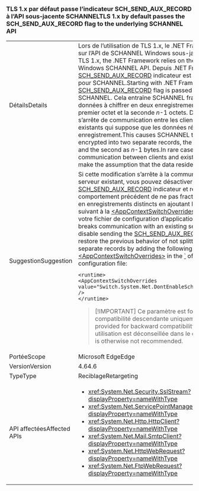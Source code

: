 ### <a name="tls-1x-by-default-passes-the-schsendauxrecord-flag-to-the-underlying-schannel-api"></a><span data-ttu-id="9066c-101">TLS 1.x par défaut passe l’indicateur SCH_SEND_AUX_RECORD à l’API sous-jacente SCHANNEL</span><span class="sxs-lookup"><span data-stu-id="9066c-101">TLS 1.x by default passes the SCH_SEND_AUX_RECORD flag to the underlying SCHANNEL API</span></span>

|   |   |
|---|---|
|<span data-ttu-id="9066c-102">Détails</span><span class="sxs-lookup"><span data-stu-id="9066c-102">Details</span></span>|<span data-ttu-id="9066c-103">Lors de l’utilisation de TLS 1.x, le .NET Framework s’appuie sur l’API de SCHANNEL Windows sous-jacent.</span><span class="sxs-lookup"><span data-stu-id="9066c-103">When using TLS 1.x, the .NET Framework relies on the underlying Windows SCHANNEL API.</span></span> <span data-ttu-id="9066c-104">Depuis .NET Framework 4.6, la [SCH_SEND_AUX_RECORD](https://msdn.microsoft.com/library/windows/desktop/aa379810.aspx) indicateur est passé par défaut pour SCHANNEL.</span><span class="sxs-lookup"><span data-stu-id="9066c-104">Starting with .NET Framework 4.6, the [SCH_SEND_AUX_RECORD](https://msdn.microsoft.com/library/windows/desktop/aa379810.aspx) flag is passed by default to SCHANNEL.</span></span> <span data-ttu-id="9066c-105">Cela entraîne SCHANNEL fractionner les données à chiffrer en deux enregistrements distincts, le premier octet et la seconde <em>n</em>-1 octets. Dans de rares cas, il s’arrête de communication entre les clients et serveurs existants qui suppose que les données résident dans un seul enregistrement.</span><span class="sxs-lookup"><span data-stu-id="9066c-105">This causes SCHANNEL to split data to be encrypted into two separate records, the first as a single byte and the second as <em>n</em>-1 bytes.In rare cases, this breaks communication between clients and existing servers that make the assumption that the data resides in a single record.</span></span>|
|<span data-ttu-id="9066c-106">Suggestion</span><span class="sxs-lookup"><span data-stu-id="9066c-106">Suggestion</span></span>|<span data-ttu-id="9066c-107">Si cette modification s’arrête à la communication avec un serveur existant, vous pouvez désactiver l’envoi du [SCH_SEND_AUX_RECORD](https://msdn.microsoft.com/library/windows/desktop/aa379810.aspx) indicateur et restaurer le comportement précédent de ne pas fractionner les données en enregistrements distincts en ajoutant le commutateur suivant à la [ \<AppContextSwitchOverrides >](~/docs/framework/configure-apps/file-schema/runtime/appcontextswitchoverrides-element.md) dans les [ \` ](~/docs/framework/configure-apps/file-schema/runtime/runtime-element.md) de votre fichier de configuration d’application :</span><span class="sxs-lookup"><span data-stu-id="9066c-107">If this change breaks communication with an existing server, you can disable sending the [SCH_SEND_AUX_RECORD](https://msdn.microsoft.com/library/windows/desktop/aa379810.aspx) flag and restore the previous behavior of not splitting data into separate records by adding the following switch to the [\<AppContextSwitchOverrides>](~/docs/framework/configure-apps/file-schema/runtime/appcontextswitchoverrides-element.md) in the [\`](~/docs/framework/configure-apps/file-schema/runtime/runtime-element.md) of your app configuration file:</span></span><pre><code class="language-xml">&lt;runtime&gt;&#13;&#10;&lt;AppContextSwitchOverrides&#13;&#10;value=&quot;Switch.System.Net.DontEnableSchSendAuxRecord=true&quot; /&gt;&#13;&#10;&lt;/runtime&gt;&#13;&#10;</code></pre> <blockquote> [!IMPORTANT] <span data-ttu-id="9066c-108">Ce paramètre est fourni pour la compatibilité descendante uniquement.</span><span class="sxs-lookup"><span data-stu-id="9066c-108">This setting is provided for backward compatibility only.</span></span> <span data-ttu-id="9066c-109">Son utilisation est déconseillée dans le cas contraire.</span><span class="sxs-lookup"><span data-stu-id="9066c-109">Its use is otherwise not recommended.</span></span></blockquote> |
|<span data-ttu-id="9066c-110">Portée</span><span class="sxs-lookup"><span data-stu-id="9066c-110">Scope</span></span>|<span data-ttu-id="9066c-111">Microsoft Edge</span><span class="sxs-lookup"><span data-stu-id="9066c-111">Edge</span></span>|
|<span data-ttu-id="9066c-112">Version</span><span class="sxs-lookup"><span data-stu-id="9066c-112">Version</span></span>|<span data-ttu-id="9066c-113">4.6</span><span class="sxs-lookup"><span data-stu-id="9066c-113">4.6</span></span>|
|<span data-ttu-id="9066c-114">Type</span><span class="sxs-lookup"><span data-stu-id="9066c-114">Type</span></span>|<span data-ttu-id="9066c-115">Reciblage</span><span class="sxs-lookup"><span data-stu-id="9066c-115">Retargeting</span></span>|
|<span data-ttu-id="9066c-116">API affectées</span><span class="sxs-lookup"><span data-stu-id="9066c-116">Affected APIs</span></span>|<ul><li><xref:System.Net.Security.SslStream?displayProperty=nameWithType></li><li><xref:System.Net.ServicePointManager?displayProperty=nameWithType></li><li><xref:System.Net.Http.HttpClient?displayProperty=nameWithType></li><li><xref:System.Net.Mail.SmtpClient?displayProperty=nameWithType></li><li><xref:System.Net.HttpWebRequest?displayProperty=nameWithType></li><li><xref:System.Net.FtpWebRequest?displayProperty=nameWithType></li></ul>|

